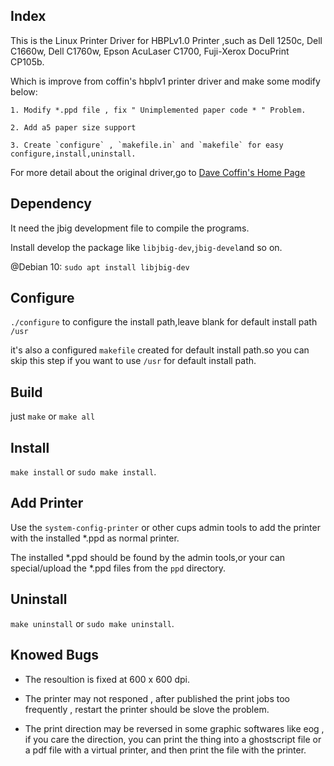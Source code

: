 Index
-----
This is the Linux Printer Driver for HBPLv1.0 Printer ,such as Dell 1250c, Dell C1660w, Dell C1760w, Epson AcuLaser C1700, Fuji-Xerox DocuPrint CP105b.

Which is improve from coffin's hbplv1 printer driver and make some modify below:

```
1. Modify *.ppd file , fix " Unimplemented paper code * " Problem.

2. Add a5 paper size support

3. Create `configure` , `makefile.in` and `makefile` for easy configure,install,uninstall.
```

For more detail about the original driver,go to [Dave Coffin's Home Page](http://www.dechifro.org/hbpl)

Dependency
-----
It need the jbig development file to compile the programs.

Install develop the package like `libjbig-dev`,`jbig-devel`and so on.

@Debian 10: `sudo apt install libjbig-dev`

Configure
-----
`./configure` to configure the install path,leave blank for default install path `/usr`

it's also a configured `makefile` created for default install path.so you can skip this step if you want to use `/usr` for default install path.

Build
-----
just `make` or `make all`

Install
-----
`make install` or `sudo make install`.

Add Printer
-----
Use the `system-config-printer` or other cups admin tools to add the printer with the installed *.ppd as normal printer.

The installed *.ppd should be found by the admin tools,or your can special/upload the *.ppd files from the `ppd` directory.

Uninstall
-----
`make uninstall` or `sudo make uninstall`.

Knowed Bugs
-----
* The resoultion is fixed at 600 x 600 dpi.

* The printer may not responed , after published the print jobs too frequently , restart the printer should be slove the problem.

* The print direction may be reversed in some graphic softwares like eog , if you care the direction, you can print the thing into a ghostscript file or a pdf file with a virtual printer, and then print the file with the printer.
